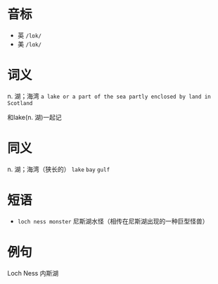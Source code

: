# 音标

- 英 `/lɒk/`
- 美 `/lɑk/`

# 词义

n. 湖；海湾
`a lake or a part of the sea partly enclosed by land in Scotland`



和lake(n. 湖)一起记

# 同义

n. 湖；海湾（狭长的）
`lake` `bay` `gulf`

# 短语

- `loch ness monster` 尼斯湖水怪（相传在尼斯湖出现的一种巨型怪兽）

# 例句

Loch Ness
内斯湖


